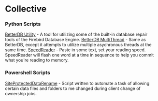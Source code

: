 # Collective


### Python Scripts
[BetterDB Utility](/python_projects/betterdb_utility.py) - A tool for utilizing some of the built-in database repair tools of the Firebird Database Engine. 
[BetterDB MultiThread](/python_projects/betterdb_multithread_wip.py) - Same as BetterDB, except it attempts to utilize multiple asychronous threads at the same time. 
[SpeedReader](/python_projects/speedreader_v3.py) - Paste in some text, set your reading speed. SpeedReader will flash one word at a time in sequence to help you commit what you're reading to memory.


### Powershell Scripts
[SiteProtectedDataRename](python_projects/speedreader_v2.py) - Script written to automate  a task of allowing certain data files and folders to me changed during client change of ownership jobs. 